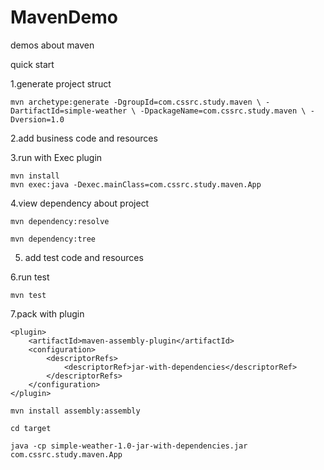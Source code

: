 # MavenDemo
demos about maven

>
quick start 

1.generate project struct

```
mvn archetype:generate -DgroupId=com.cssrc.study.maven \ -DartifactId=simple-weather \ -DpackageName=com.cssrc.study.maven \ -Dversion=1.0
```

2.add business code and resources

3.run with Exec plugin

```
mvn install
mvn exec:java -Dexec.mainClass=com.cssrc.study.maven.App
```

4.view dependency about project

```
mvn dependency:resolve

mvn dependency:tree
```

5. add test code and resources

6.run test
```
mvn test
```

7.pack with plugin

```
<plugin>
    <artifactId>maven-assembly-plugin</artifactId>
    <configuration>
        <descriptorRefs>
            <descriptorRef>jar-with-dependencies</descriptorRef>
        </descriptorRefs>
    </configuration>
</plugin>

mvn install assembly:assembly

cd target

java -cp simple-weather-1.0-jar-with-dependencies.jar com.cssrc.study.maven.App
```
